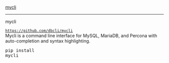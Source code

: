 [mycli](#mycli)


- - -
<span id='mycli'>mycli</span>
>
<code>https://github.com/dbcli/mycli</code>
<br />
Mycli is a command line interface for MySQL, MariaDB, and Percona with auto-completion and syntax highlighting.
	<pre>pip install mycli</pre>